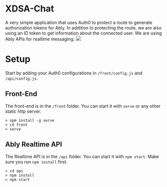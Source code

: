 # XDSA-Chat 
A very simple application that uses Auth0 to protect a route to generate authorization tokens for Ably.  In addition to protecting the route, we are also using an ID token to get information about the connected user. We are using Ably APIs for realtime messaging.
![](https://i.ibb.co/vq8jhDT/ably.png)

# Setup
Start by adding your Auth0 configurations in `/front/config.js` and `/api/config.js`.

## Front-End 
The front-end is in the `/front` folder.  You can start it with `serve` or any other static http server.

```
> npm install -g serve
> cd front
> serve
```

## Ably Realtime API
The Realtime API is in the `/api` folder.  You can start it with `npm start`.  Make sure you run `npm install` first.

```
> cd api
> npm install
> npm start
```
